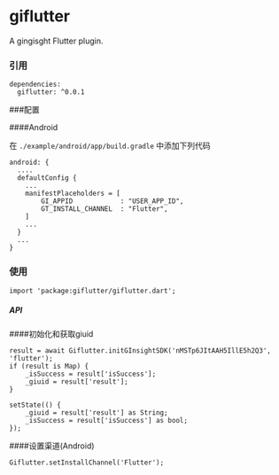 # giflutter

A gingisght Flutter plugin.

### 引用

```
dependencies:
  giflutter: ^0.0.1
```


###配置

####Android

在 `./example/android/app/build.gradle` 中添加下列代码

```
android: {
  ....
  defaultConfig {
    ...
    manifestPlaceholders = [
    	GI_APPID            : "USER_APP_ID",
    	GT_INSTALL_CHANNEL  : "Flutter",
    ]
    ...
  }    
  ...
}
```


### 使用

```
import 'package:giflutter/giflutter.dart';
```


##### API
####初始化和获取giuid
```
result = await Giflutter.initGInsightSDK('nMSTp6JItAAH5IllE5h2Q3', 'flutter');
if (result is Map) {
    _isSuccess = result['isSuccess'];
    _giuid = result['result'];
}

setState(() {
    _giuid = result['result'] as String;
    _isSuccess = result['isSuccess'] as bool;
});

```
####设置渠道(Android)
```
Giflutter.setInstallChannel('Flutter');
```